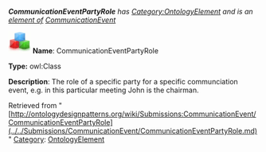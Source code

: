___CommunicationEventPartyRole__ has [Category:OntologyElement](../../Category/OntologyElement.md "Category:OntologyElement") and is an [element of](../../Property/ElementOf.md "Property:ElementOf") [CommunicationEvent](../../Submissions/CommunicationEvent.md "Submissions:CommunicationEvent")_


  




[![Class](../../images/thumb/2/27/Class.gif/45px-Class.gif)](../../Image/Class.gif.md "Class")
__Name__: CommunicationEventPartyRole 


__Type:__ owl:Class 


__Description__: The role of a specific party for a specific communciation event, e.g. in this particular meeting John is the chairman. 





Retrieved from "[http://ontologydesignpatterns.org/wiki/Submissions:CommunicationEvent/CommunicationEventPartyRole](../../Submissions/CommunicationEvent/CommunicationEventPartyRole.md)"
 [Category](http://ontologydesignpatterns.org/wiki/Special:Categories "Special:Categories"): [OntologyElement](../../Category/OntologyElement.md "Category:OntologyElement")